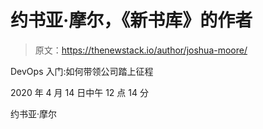 # 约书亚·摩尔，《新书库》的作者

> 原文：<https://thenewstack.io/author/joshua-moore/>

DevOps 入门:如何带领公司踏上征程

2020 年 4 月 14 日中午 12 点 14 分

约书亚·摩尔